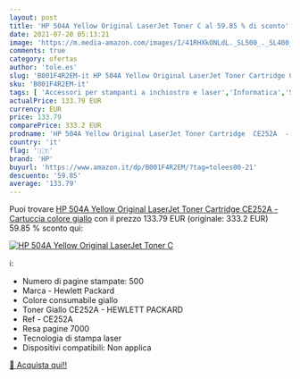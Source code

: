 ```yaml
---
layout: post
title: 'HP 504A Yellow Original LaserJet Toner C al 59.85 % di sconto'
date: 2021-07-20 05:13:21
image: 'https://m.media-amazon.com/images/I/41RHXkONLdL._SL500_._SL400_.jpg'
comments: true
category: ofertas
author: 'tole.es'
slug: 'B001F4R2EM-it HP 504A Yellow Original LaserJet Toner Cartridge CE252A -...'
sku: 'B001F4R2EM-it'
tags: [ 'Accessori per stampanti a inchiostro e laser','Informatica','Stampanti e accessori','Toner','hp', ]
actualPrice: 133.79 EUR
currency: EUR
price: 133.79
comparePrice: 333.2 EUR
prodname: 'HP 504A Yellow Original LaserJet Toner Cartridge  CE252A  - Cartuccia colore giallo'
country: 'it'
flag: '🇮🇹'
brand: 'HP'
buyurl: 'https://www.amazon.it/dp/B001F4R2EM/?tag=tolees00-21'
descuento: '59.85'
average: '133.79'
---
```


Puoi trovare [HP 504A Yellow Original LaserJet Toner Cartridge  CE252A  - Cartuccia colore giallo](https://www.amazon.it/dp/B001F4R2EM/?tag=tolees00-21) con il prezzo 133.79 EUR (originale: 333.2 EUR) 59.85 % sconto qui:

[![HP 504A Yellow Original LaserJet Toner C](https://m.media-amazon.com/images/I/41RHXkONLdL._SL500_._SL400_.jpg)](https://www.amazon.it/dp/B001F4R2EM/?tag=tolees00-21)

ℹ️:

- Numero di pagine stampate: 500
- Marca - Hewlett Packard
- Colore consumabile giallo
- Toner Giallo CE252A - HEWLETT PACKARD
- Ref - CE252A
- Resa pagine 7000
- Tecnologia di stampa laser
- Dispositivi compatibili: Non applica

[🛒 Acquista qui!!](https://www.amazon.it/dp/B001F4R2EM/?tag=tolees00-21)
